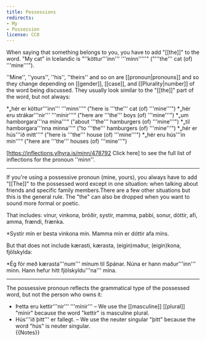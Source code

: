 ```yaml
---
title: Possessions
redirects:
- My
- Possession
license: CC0
---
```


<level level="a1"/>

When saying that something belongs to you, you have to add "[[the]]" to the word. "My cat" in Icelandic is "''köttur'''inn''' '''minn'''''" ("'''the''' cat (of) '''mine'''").

''Mine'', ''yours'', ''his'', ''theirs'' and so on are [[pronoun|pronouns]] and so they change depending on [[gender]], [[case]], and [[Plurality|number]] of the word being discussed. They usually look similar to the "[[the]]" part of the word, but not always:

*„hér er köttur'''inn''' '''minn'''“ ("here is '''the''' cat (of) '''mine'''")
*„hér eru strákar'''nir''' '''mínir'''“ ("here are '''the''' boys (of) '''mine'''")
*„um hamborgara'''na mína'''“ ("about '''the''' hamburgers (of) '''mine'''")
*„til hamborgara'''nna minna'''“ ("to '''the''' hamburgers (of) '''mine'''")
*„hér er hús'''ið mitt'''“ ("here is '''the''' house (of) '''mine'''")
*„hér eru hús'''in mín'''“ ("here are '''the''' houses (of) '''mine'''")

[https://inflections.ylhyra.is/minn/478792 Click here] to see the full list of inflections for the pronoun ''minn''.
***

If you're using a possessive pronoun (mine, yours), you always have to add "[[The]]" to the possessed word except in one situation: when talking about friends and specific family members.<ref>There are a few other situations but this is the general rule. The "the" can also be dropped when you want to sound more formal or poetic. </ref>

That includes: vinur, vinkona, bróðir, systir, mamma, pabbi, sonur, dóttir, afi, amma, frændi, frænka. 

*Systir mín er besta vinkona mín. Mamma mín er dóttir afa míns.

But that does not include kærasti, kærasta, (eigin)maður, (eigin)kona, fjölskylda:

*Ég fór með kærasta'''num''' mínum til Spánar. Núna er hann maður'''inn''' minn. Hann hefur hitt fjölskyldu'''na''' mína.

***

The possessive pronoun reflects the grammatical type of the possessed word, but not the person who owns it:

* Þetta eru kettir'''nir''' '''mínir''' – We use the [[masculine]] [[plural]] "mínir" because the word "kettir" is masculine plural.
* Hús'''ið þitt''' er fallegt. – We use the neuter singular "þitt" because the word "hús" is neuter singular.<br />
{{Notes}}
